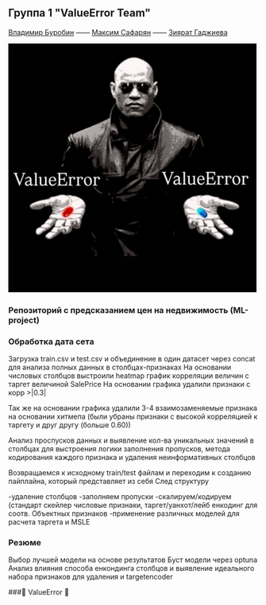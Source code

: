 ## Группа 1 "ValueError Team"
[Владимир Буробин](https://github.com/VladimirBurob) ——
[Максим Сафарян](https://github.com/safsafsaf187) ——
[Зиярат Гаджиева](https://github.com/Ziiarat)

<img src="https://github.com/VladimirBurob/House-Prices-Project/blob/d7e0cff75555d17e88285b682750bc55d119da97/ValueError.jpg" width="500">

<br/>

### Репозиторий с предсказанием цен на недвижимость (ML-project)

### Обработка дата сета
Загрузка train.csv и test.csv и объединение в один датасет через concat для анализа полных данных в столбцах-признаках
На основании числовых столбцов выстроили heatmap график корреляции величин с таргет величиной SalePrice
На основании графика удалили признаки с корр >|0.3|

Так же на основании графика удалили 3-4 взаимозаменяемые признака на основании хитмепа 
(были убраны признаки с высокой корреляцией к таргету и друг другу (больше 0.60))

Анализ проспусков данных и выявление кол-ва уникальных значений в столбцах
для выстроения логики заполнения пропусков, метода кодирования каждого признака и удаления неинформативных столбцов


Возвращаемся к исходному train/test файлам и переходим к созданию пайплайна, который представляет из себя
След структуру

-удаление столбцов
-заполняем пропуски
-скалируем/кодируем (стандарт скейлер числовые признаки, таргет/уанхот/лейб енкодинг для соотв. Объектных признаков
-применение различных моделей для расчета таргета и MSLE


### Резюме
Выбор лучшей модели на основе результатов
Буст модели через optuna
Анализ влияния способа енкондинга столбцов и выявление идеального набора признаков для удаления и targetencoder

###🚀 ValueError 🚀
